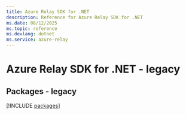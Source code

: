```yaml
---
title: Azure Relay SDK for .NET
description: Reference for Azure Relay SDK for .NET
ms.date: 08/12/2025
ms.topic: reference
ms.devlang: dotnet
ms.service: azure-relay
---
```

# Azure Relay SDK for .NET - legacy
## Packages - legacy
[!INCLUDE [packages](relay-index.md)]
